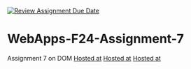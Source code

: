 [![Review Assignment Due Date](https://classroom.github.com/assets/deadline-readme-button-22041afd0340ce965d47ae6ef1cefeee28c7c493a6346c4f15d667ab976d596c.svg)](https://classroom.github.com/a/NPDM3uFp)
# WebApps-F24-Assignment-7
Assignment 7 on DOM
[Hosted at](https://44-563-webapps-f24.github.io/44563-webapps-f24-assignment7-s575776/safari.html)
[Hosted at](https://44-563-webapps-f24.github.io/44563-webapps-f24-assignment7-s575776/precision.html)
[Hosted at](https://44-563-webapps-f24.github.io/44563-webapps-f24-assignment7-s575776/divlist.html)
